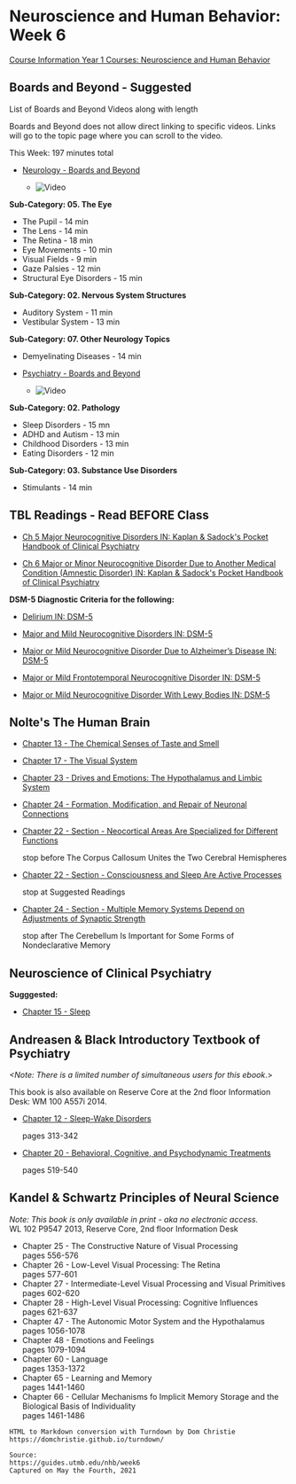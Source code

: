 # Neuroscience and Human Behavior: Week 6

[Course Information Year 1 Courses: Neuroscience and Human Behavior](/usmle/nhb/course-information.html)

## Boards and Beyond - Suggested

List of Boards and Beyond Videos along with length

Boards and Beyond does not allow direct linking to specific videos. Links will go to the topic page where you can scroll to the video.

This Week: 197 minutes total

*   [Neurology - Boards and Beyond](https://boardsbeyond.com/category/step-1/neurology)
    
    *   ![Video](//libapps.s3.amazonaws.com/sites/998/icons/11712/PlayButton.png "Video  ")
    

**Sub-Category: 05. The Eye**

*   The Pupil - 14 min
*   The Lens - 14 min
*   The Retina - 18 min
*   Eye Movements - 10 min
*   Visual Fields - 9 min
*   Gaze Palsies - 12 min
*   Structural Eye Disorders - 15 min

**Sub-Category: 02. Nervous System Structures**

*   Auditory System - 11 min
*   Vestibular System - 13 min

**Sub-Category: 07. Other Neurology Topics**

*   Demyelinating Diseases - 14 min

*   [Psychiatry - Boards and Beyond](https://boardsbeyond.com/category/step-1/psychiatry1)
    
    *   ![Video](//libapps.s3.amazonaws.com/sites/998/icons/11712/PlayButton.png "Video  ")
    

**Sub-Category: 02. Pathology**

*   Sleep Disorders - 15 mn
*   ADHD and Autism - 13 min
*   Childhood Disorders - 13 min
*   Eating Disorders - 12 min

**Sub-Category: 03. Substance Use Disorders**

*   Stimulants - 14 min

## TBL Readings - Read BEFORE Class

*   [Ch 5 Major Neurocognitive Disorders IN: Kaplan & Sadock's Pocket Handbook of Clinical Psychiatry](http://libux.utmb.edu/login?url=http://ovidsp.ovid.com/ovidweb.cgi?T=JS&CSC=Y&NEWS=N&PAGE=booktext&D=books2&AN=02050025/6th_Edition/2&XPATH=/OVIDBOOK%5b1%5d/TXTBKBD%5b1%5d/CHAPTER%5b5%5d)
    
*   [Ch 6 Major or Minor Neurocognitive Disorder Due to Another Medical Condition (Amnestic Disorder) IN: Kaplan & Sadock's Pocket Handbook of Clinical Psychiatry](http://libux.utmb.edu/login?url=http://ovidsp.ovid.com/ovidweb.cgi?T=JS&CSC=Y&NEWS=N&PAGE=booktext&D=books2&AN=02050025/6th_Edition/2&XPATH=/OVIDBOOK%5b1%5d/TXTBKBD%5b1%5d/CHAPTER%5b6%5d)
    

**DSM-5 Diagnostic Criteria for the following:**

*   [Delirium IN: DSM-5](http://libux.utmb.edu/login?url=https://dsm.psychiatryonline.org/doi/full/10.1176/appi.books.9780890425596.dsm17#CIHDBDFH)
    
*   [Major and Mild Neurocognitive Disorders IN: DSM-5](http://libux.utmb.edu/login?url=https://dsm.psychiatryonline.org/doi/full/10.1176/appi.books.9780890425596.dsm17#CIHIBGHJ)
    
*   [Major or Mild Neurocognitive Disorder Due to Alzheimer’s Disease IN: DSM-5](http://libux.utmb.edu/login?url=https://dsm.psychiatryonline.org/doi/full/10.1176/appi.books.9780890425596.dsm17#CIHJBAIG)
    
*   [Major or Mild Frontotemporal Neurocognitive Disorder IN: DSM-5](http://libux.utmb.edu/login?url=https://dsm.psychiatryonline.org/doi/full/10.1176/appi.books.9780890425596.dsm17#CIHJHJBH)
    
*   [Major or Mild Neurocognitive Disorder With Lewy Bodies IN: DSM-5](http://libux.utmb.edu/login?url=https://dsm.psychiatryonline.org/doi/full/10.1176/appi.books.9780890425596.dsm17#CIHEDBJD)
    

## Nolte's The Human Brain

*   [Chapter 13 - The Chemical Senses of Taste and Smell](http://libux.utmb.edu/login?url=https://www.clinicalkey.com/#!/content/book/3-s2.0-B9780323653985000138)
    
*   [Chapter 17 - The Visual System](https://www.clinicalkey.com/#!/content/book/3-s2.0-B9780323653985000175)
    
*   [Chapter 23 - Drives and Emotions: The Hypothalamus and Limbic System](http://libux.utmb.edu/login?url=https://www.clinicalkey.com/#!/content/book/3-s2.0-B9780323653985000230)
    
*   [Chapter 24 - Formation, Modification, and Repair of Neuronal Connections](http://libux.utmb.edu/login?url=https://www.clinicalkey.com/#!/content/book/3-s2.0-B9780323653985000242)
    
*   [Chapter 22 - Section - Neocortical Areas Are Specialized for Different Functions](http://libux.utmb.edu/login?url=https://www.clinicalkey.com/#!/content/book/3-s2.0-B9780323653985000229?scrollTo=%23hl0001009)
    
    stop before The Corpus Callosum Unites the Two Cerebral Hemispheres
    
*   [Chapter 22 - Section - Consciousness and Sleep Are Active Processes](http://libux.utmb.edu/login?url=https://www.clinicalkey.com/#!/content/book/3-s2.0-B9780323653985000229?scrollTo=%23hl0001276)
    
    stop at Suggested Readings
    
*   [Chapter 24 - Section - Multiple Memory Systems Depend on Adjustments of Synaptic Strength](http://libux.utmb.edu/login?url=https://www.clinicalkey.com/#!/content/book/3-s2.0-B9780323653985000242?scrollTo=%23hl0000576)
    
    stop after The Cerebellum Is Important for Some Forms of Nondeclarative Memory
    

## Neuroscience of Clinical Psychiatry

**Sugggested:**

*   [Chapter 15 - Sleep](http://libux.utmb.edu/login?url=http://ovidsp.ovid.com/ovidweb.cgi?T=JS&CSC=Y&NEWS=N&PAGE=booktext&D=books2&AN=02070816/3rd_Edition/2&XPATH=/OVIDBOOK%5b1%5d/TXTBKBD%5b1%5d/DIVISIONA%5b3%5d/CHAPTER%5b5%5d)
    

## Andreasen & Black Introductory Textbook of Psychiatry

_<Note: There is a limited number of simultaneous users for this ebook_.>

This book is also available on Reserve Core at the 2nd floor Information Desk: WM 100 A557i 2014.

*   [Chapter 12 - Sleep-Wake Disorders](http://libux.utmb.edu/login?url=https://www.r2library.com/resource/detail/1585624705/ch0012s0269)
    
    pages 313-342
    
*   [Chapter 20 - Behavioral, Cognitive, and Psychodynamic Treatments](http://libux.utmb.edu/login?url=https://www.r2library.com/resource/detail/1585624705/ch0020s0410)
    
    pages 519-540
    

## Kandel & Schwartz Principles of Neural Science

_Note:_ _This book is only available in print - aka no electronic access._   
WL 102 P9547 2013, Reserve Core, 2nd floor Information Desk

*   Chapter 25 - The Constructive Nature of Visual Processing  
    pages 556-576
*   Chapter 26 - Low-Level Visual Processing: The Retina  
    pages 577-601
*   Chapter 27 - Intermediate-Level Visual Processing and Visual Primitives  
    pages 602-620
*   Chapter 28 - High-Level Visual Processing: Cognitive Influences  
    pages 621-637
*   Chapter 47 - The Autonomic Motor System and the Hypothalamus  
    pages 1056-1078
*   Chapter 48 - Emotions and Feelings  
    pages 1079-1094
*   Chapter 60 - Language  
    pages 1353-1372
*   Chapter 65 - Learning and Memory  
    pages 1441-1460
*   Chapter 66 - Cellular Mechanisms fo Implicit Memory Storage and the Biological Basis of Individuality  
    pages 1461-1486

```
HTML to Markdown conversion with Turndown by Dom Christie
https://domchristie.github.io/turndown/

Source:
https://guides.utmb.edu/nhb/week6
Captured on May the Fourth, 2021
```
